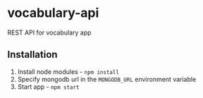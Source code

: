 # vocabulary-api

REST API for vocabulary app

## Installation
1. Install node modules - `npm install`
2. Specify mongodb url in the `MONGODB_URL` environment variable
2. Start app - `npm start`


